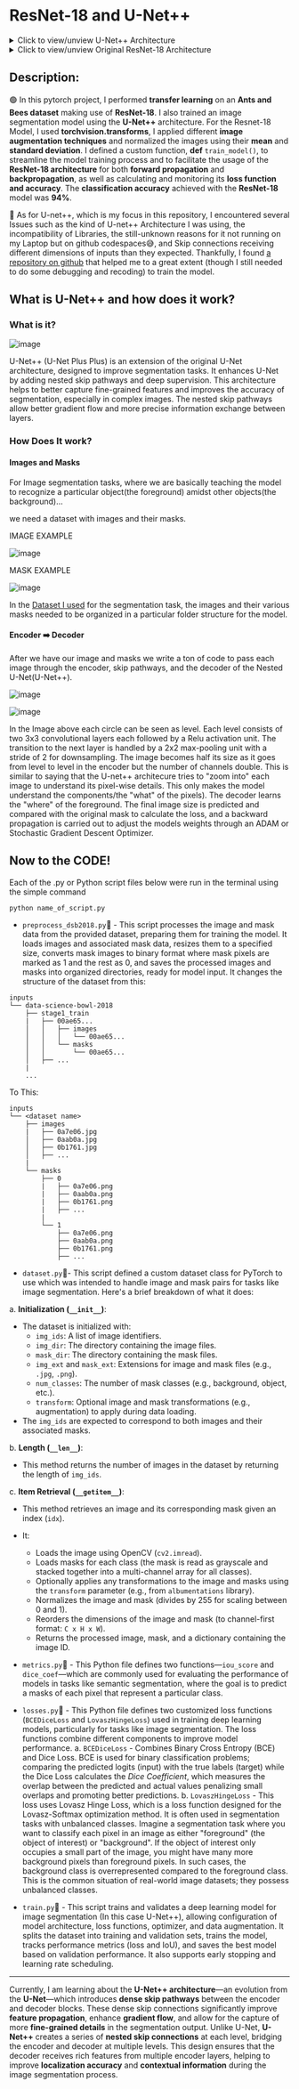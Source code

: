 # ResNet-18 and U-Net++
<details>
  <summary>Click to view/unview U-Net++ Architecture</summary>
   
  ![](U-Net.jpg)
</details>

<details>
  <summary>Click to view/unview Original ResNet-18 Architecture</summary>
   
  ![](Original-ResNet-18-Architecture.png)
</details>

## Description:

🟢 In this pytorch project, I performed **transfer learning** on an **Ants and Bees dataset**  making use of **ResNet-18**. I also trained an image segmentation model using the **U-Net++** architecture. For the Resnet-18 Model, I used **torchvision.transforms**, I applied different **image augmentation techniques** and normalized the images using their **mean** and **standard deviation**. I defined a custom function, **def** `train_model()`, to streamline the model training process and to facilitate the usage of the **ResNet-18 architecture** for both **forward propagation** and **backpropagation**, as well as calculating and monitoring its  **loss function and accuracy**. The **classification accuracy** achieved with the **ResNet-18** model was **94%**.

🔵 As for U-net++, which is my focus in this repository, I encountered several Issues such as the kind of U-net++ Architecture I was using, the incompatibility of Libraries, the still-unknown reasons for it not running on my Laptop but on github codespaces😅, and Skip connections receiving different dimensions of inputs than they expected. Thankfully, I found [a repository on github](https://github.com/4uiiurz1/pytorch-nested-unet) that helped me to a great extent (though I still needed to do some debugging and recoding) to train the model.

## What is U-Net++ and how does it work?

### What is it?

![image](unetandPlusPlus.jpg)

U-Net++ (U-Net Plus Plus) is an extension of the original U-Net architecture, designed to improve segmentation tasks. It enhances U-Net by adding nested skip pathways and deep supervision. This architecture helps to better capture fine-grained features and improves the accuracy of segmentation, especially in complex images. The nested skip pathways allow better gradient flow and more precise information exchange between layers.

### How Does It work?

#### Images and Masks

For Image segmentation tasks, where we are basically teaching the model to recognize a particular object(the foreground) amidst other objects(the background)...

we need a dataset with images and their masks.

IMAGE EXAMPLE

![image](image.png)

MASK EXAMPLE

![image](masks.png)

In the [Dataset I used](https://www.kaggle.com/c/data-science-bowl-2018/data) for the segmentation task, the images and their various masks needed to be organized in a particular folder structure for the model.

#### Encoder ➡️ Decoder

After we have our image and masks we write a ton of code to pass each image through the encoder, skip pathways, and the decoder of the Nested U-Net(U-Net++). 

![image](unetandPlusPlus.jpg)

![image](WINWORD_GLSkUk1UIA.png)

In the Image above each circle can be seen as level. Each level consists of two 3x3 convolutional layers each followed by a Relu activation unit. The transition to the next layer is handled by a 2x2 max-pooling unit with a stride of 2 for downsampling. The image becomes half its size as it goes from level to level in the encoder but the number of channels double. This is similar to saying that the U-net++ architecure tries to "zoom into" each image to understand its pixel-wise details. This only makes the model understand the components/the "what" of the pixels). The decoder learns the "where" of the foreground. The final image size is predicted and compared with the original mask to calculate the loss, and a backward propagation is carried out to adjust the models weights through an ADAM or Stochastic Gradient Descent Optimizer.

## Now to the CODE!
Each of the .py or Python script files below were run in the terminal using the simple command

```bash
python name_of_script.py
```


- `preprocess_dsb2018.py`📁 - This script processes the image and mask data from the provided dataset, preparing them for training the model. It loads images and associated mask data, resizes them to a specified size, converts mask images to binary format where mask pixels are marked as 1 and the rest as 0, and saves the processed images and masks into organized directories, ready for model input. It changes the structure of the dataset from this:

```raw
inputs
└── data-science-bowl-2018
    ├── stage1_train
    |   ├── 00ae65...
    │   │   ├── images
    │   │   │   └── 00ae65...
    │   │   └── masks
    │   │       └── 00ae65...            
    │   ├── ...
    |
    ...
```

To This:

```raw
inputs
└── <dataset name>
    ├── images
    |   ├── 0a7e06.jpg
    │   ├── 0aab0a.jpg
    │   ├── 0b1761.jpg
    │   ├── ...
    |
    └── masks
        ├── 0
        |   ├── 0a7e06.png
        |   ├── 0aab0a.png
        |   ├── 0b1761.png
        |   ├── ...
        |
        └── 1
            ├── 0a7e06.png
            ├── 0aab0a.png
            ├── 0b1761.png
            ├── ...
```

- `dataset.py`📁- This script defined a custom dataset class for PyTorch to use which was intended to handle image and mask pairs for tasks like image segmentation. Here's a brief breakdown of what it does:

a. **Initialization (`__init__`)**:
   - The dataset is initialized with:
     - `img_ids`: A list of image identifiers.
     - `img_dir`: The directory containing the image files.
     - `mask_dir`: The directory containing the mask files.
     - `img_ext` and `mask_ext`: Extensions for image and mask files (e.g., `.jpg`, `.png`).
     - `num_classes`: The number of mask classes (e.g., background, object, etc.).
     - `transform`: Optional image and mask transformations (e.g., augmentation) to apply during data loading.
   - The `img_ids` are expected to correspond to both images and their associated masks.

b. **Length (`__len__`)**:
   - This method returns the number of images in the dataset by returning the length of `img_ids`.

c. **Item Retrieval (`__getitem__`)**:
   - This method retrieves an image and its corresponding mask given an index (`idx`).
   - It:
     - Loads the image using OpenCV (`cv2.imread`).
     - Loads masks for each class (the mask is read as grayscale and stacked together into a multi-channel array for all classes).
     - Optionally applies any transformations to the image and masks using the `transform` parameter (e.g., from `albumentations` library).
     - Normalizes the image and mask (divides by 255 for scaling between 0 and 1).
     - Reorders the dimensions of the image and mask (to channel-first format: `C x H x W`).
     - Returns the processed image, mask, and a dictionary containing the image ID.

- `metrics.py`📁 - This Python file defines two functions—`iou_score` and `dice_coef`—which are commonly used for evaluating the performance of models in tasks like semantic segmentation, where the goal is to predict a masks of each pixel that represent a particular class.

- `losses.py`📁 - This Python file defines two customized loss functions (`BCEDiceLoss` and `LovaszHingeLoss`) used in training deep learning models, particularly for tasks like image segmentation. The loss functions combine different components to improve model performance.
  a. `BCEDiceLoss` - Combines Binary Cross Entropy (BCE) and Dice Loss. BCE is used for binary classification problems; comparing the predicted logits (input) with the true labels (target) while the Dice Loss calculates the *Dice Coefficient*, which measures the overlap between the predicted and actual values penalizing small overlaps and promoting better predictions.
  b. `LovaszHingeLoss` - This loss uses Lovasz Hinge Loss, which is a loss function designed for the Lovasz-Softmax optimization method. It is often used in segmentation tasks with unbalanced classes. Imagine a segmentation task where you want to classify each pixel in an image as either "foreground" (the object of interest) or "background". If the object of interest only occupies a small part of the image, you might have many more background pixels than foreground pixels. In such cases, the background class is overrepresented compared to the foreground class. This is the common situation of real-world image datasets; they possess unbalanced classes.

  

- `train.py`📁 - This script trains and validates a deep learning model for image segmentation (In this case U-Net++), allowing configuration of model architecture, loss functions, optimizer, and data augmentation. It splits the dataset into training and validation sets, trains the model, tracks performance metrics (loss and IoU), and saves the best model based on validation performance. It also supports early stopping and learning rate scheduling.



-----------------------

Currently, I am learning about the **U-Net++ architecture**—an evolution from the **U-Net**—which introduces **dense skip pathways** between the encoder and decoder blocks. These dense skip connections significantly improve **feature propagation**, enhance **gradient flow**, and allow for the capture of more **fine-grained details** in the segmentation output. Unlike U-Net, **U-Net++** creates a series of **nested skip connections** at each level, bridging the encoder and decoder at multiple levels. This design ensures that the decoder receives rich features from multiple encoder layers, helping to improve **localization accuracy** and **contextual information** during the image segmentation process.
